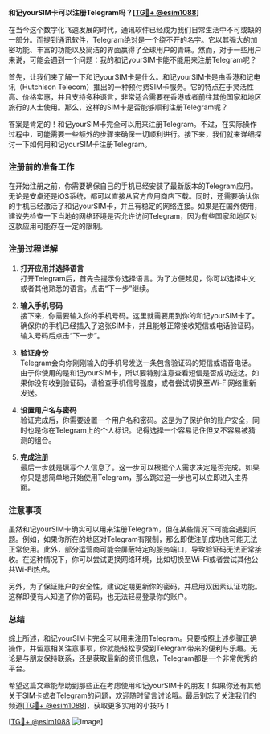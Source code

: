 **和记yourSIM卡可以注册Telegram吗？[[TG💪+ @esim1088](https://t.me/s/esim1088)]**

在当今这个数字化飞速发展的时代，通讯软件已经成为我们日常生活中不可或缺的一部分。而提到通讯软件，Telegram绝对是一个绕不开的名字。它以其强大的加密功能、丰富的功能以及简洁的界面赢得了全球用户的青睐。然而，对于一些用户来说，可能会遇到一个问题：我的和记yourSIM卡能不能用来注册Telegram呢？

首先，让我们来了解一下和记yourSIM卡是什么。和记yourSIM卡是由香港和记电讯（Hutchison Telecom）推出的一种预付费SIM卡服务。它的特点在于灵活性高、价格实惠，并且支持多种语言，非常适合需要在香港或者前往其他国家和地区旅行的人士使用。那么，这样的SIM卡是否能够顺利注册Telegram呢？

答案是肯定的！和记yourSIM卡完全可以用来注册Telegram。不过，在实际操作过程中，可能需要一些额外的步骤来确保一切顺利进行。接下来，我们就来详细探讨一下如何用和记yourSIM卡注册Telegram。

### 注册前的准备工作

在开始注册之前，你需要确保自己的手机已经安装了最新版本的Telegram应用。无论是安卓还是iOS系统，都可以直接从官方应用商店下载。同时，还需要确认你的手机已经激活了和记yourSIM卡，并且有稳定的网络连接。如果是在国外使用，建议先检查一下当地的网络环境是否允许访问Telegram，因为有些国家和地区对这款应用可能存在一定的限制。

### 注册过程详解

1. **打开应用并选择语言**  
   打开Telegram后，首先会提示你选择语言。为了方便起见，你可以选择中文或者其他熟悉的语言。点击“下一步”继续。

2. **输入手机号码**  
   接下来，你需要输入你的手机号码。这里就需要用到你的和记yourSIM卡了。确保你的手机已经插入了这张SIM卡，并且能够正常接收短信或电话验证码。输入号码后点击“下一步”。

3. **验证身份**  
   Telegram会向你刚刚输入的手机号发送一条包含验证码的短信或语音电话。由于你使用的是和记yourSIM卡，所以要特别注意查看短信是否成功送达。如果你没有收到验证码，请检查手机信号强度，或者尝试切换至Wi-Fi网络重新发送。

4. **设置用户名与密码**  
   验证完成后，你需要设置一个用户名和密码。这是为了保护你的账户安全，同时也是你在Telegram上的个人标识。记得选择一个容易记住但又不容易被猜测的组合。

5. **完成注册**  
   最后一步就是填写个人信息了。这一步可以根据个人需求决定是否完成。如果你只是想简单地开始使用Telegram，那么跳过这一步也可以立即进入主界面。

### 注意事项

虽然和记yourSIM卡确实可以用来注册Telegram，但在某些情况下可能会遇到问题。例如，如果你所在的地区对Telegram有限制，那么即使注册成功也可能无法正常使用。此外，部分运营商可能会屏蔽特定的服务端口，导致验证码无法正常接收。在这种情况下，你可以尝试更换网络环境，比如切换至Wi-Fi或者尝试其他公共Wi-Fi热点。

另外，为了保证账户的安全性，建议定期更新你的密码，并启用双因素认证功能。这样即便有人知道了你的密码，也无法轻易登录你的账户。

### 总结

综上所述，和记yourSIM卡完全可以用来注册Telegram。只要按照上述步骤正确操作，并留意相关注意事项，你就能轻松享受到Telegram带来的便利与乐趣。无论是与朋友保持联系，还是获取最新的资讯信息，Telegram都是一个非常优秀的平台。

希望这篇文章能帮助到那些正在考虑使用和记yourSIM卡的朋友！如果你还有其他关于SIM卡或者Telegram的问题，欢迎随时留言讨论哦。最后别忘了关注我们的频道[[TG💪+ @esim1088](https://t.me/s/esim1088)]，获取更多实用的小技巧！

[[TG💪+ @esim1088](https://t.me/s/esim1088) ![Image](https://i.postimg.cc/4NQfJmqS/Snipaste-2025-05-13-00-14-12.png)]